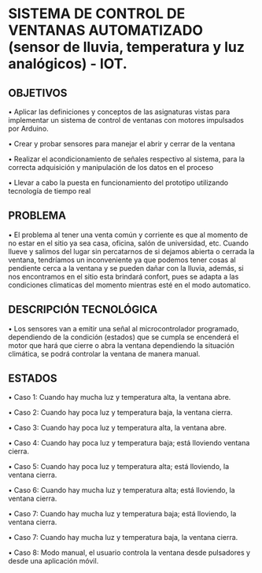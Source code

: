 # SISTEMA DE CONTROL DE VENTANAS AUTOMATIZADO (sensor de lluvia, temperatura y luz analógicos) - IOT. 

## OBJETIVOS 

•	Aplicar las definiciones y conceptos de las asignaturas vistas para implementar un sistema de control de ventanas con motores impulsados por Arduino.

•	Crear y probar sensores para manejar el abrir y cerrar de la ventana

•	Realizar el acondicionamiento de señales respectivo al sistema, para la correcta adquisición y manipulación de los datos en el proceso 

•	Llevar a cabo la puesta en funcionamiento del prototipo utilizando tecnología de tiempo real

## PROBLEMA

• El problema al tener una venta común y corriente es que al momento de no estar en el sitio ya sea casa, oficina, salón de universidad, etc. Cuando llueve y salimos del lugar sin percatarnos de si dejamos abierta o cerrada la ventana, tendríamos un inconveniente ya que podemos tener cosas al pendiente cerca a la ventana y se pueden dañar con la lluvia, además, si nos encontramos en el sitio esta brindará confort, pues se adapta a las condiciones climaticas del momento mientras esté en el modo automatico.

## DESCRIPCIÓN TECNOLÓGICA

• Los sensores van a emitir una señal al microcontrolador programado, dependiendo de la condición (estados) que se cumpla se encenderá el motor que hará que cierre o abra la ventana dependiendo la situación climática, se podrá controlar la ventana de manera manual. 

## ESTADOS

• Caso 1: Cuando hay mucha luz y temperatura alta, la ventana abre.

• Caso 2: Cuando hay poca luz y temperatura baja, la ventana cierra.

• Caso 3: Cuando hay poca luz y temperatura alta, la ventana abre.

• Caso 4: Cuando hay poca luz y temperatura baja; está lloviendo ventana cierra.

• Caso 5: Cuando hay poca luz y temperatura alta; está lloviendo, la ventana cierra.

• Caso 6: Cuando hay mucha luz y temperatura alta; está lloviendo, la ventana cierra.

• Caso 7: Cuando hay mucha luz y temperatura baja; está lloviendo, la ventana cierra.

• Caso 7: Cuando hay mucha luz y temperatura baja, la ventana cierra.

• Caso 8: Modo manual, el usuario controla la ventana desde pulsadores y desde una aplicación móvil.


